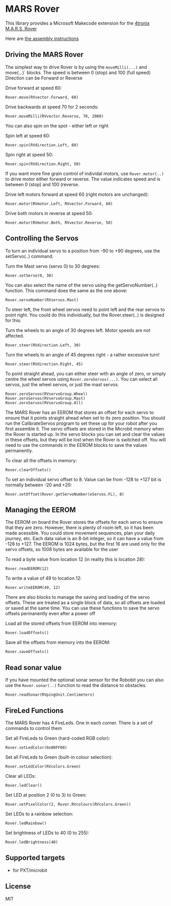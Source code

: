# MARS Rover

This library provides a Microsoft Makecode extension for the [4tronix M.A.R.S. Rover](https://shop.4tronix.co.uk/products/marsrover)

Here are [the assembly instructions](https://4tronix.co.uk/rover)

## Driving the MARS Rover
The simplest way to drive Rover is by using the `moveMilli(...)` and move(...)` blocks.
The speed is between 0 (stop) and 100 (full speed)
Direction can be Forward or Reverse

Drive forward at speed 60:

```block
Rover.move(RVvector.Forward, 60)
```

Drive backwards at speed 70 for 2 seconds:

```block
Rover.moveMilli(RVvector.Reverse, 70, 2000)
```   

You can also spin on the spot - either left or right
 
Spin left at speed 60:

```block
Rover.spin(RVdirection.Left, 60)
```

Spin right at speed 50:

```block
Rover.spin(RVdirection.Right, 50)
```

If you want more fine grain control of individal motors, use `Rover.motor(..)` to drive motor either forward or reverse. The value
indicates speed and is between 0 (stop) and 100 (reverse.

Drive left motors forward at speed 60 (right motors are unchanged):

```block
Rover.motor(RVmotor.Left, RVvector.Forward, 60)
```

Drive both motors in reverse at speed 50:

```block
Rover.motor(RVmotor.Both, RVvector.Reverse, 50)
```

## Controlling the Servos

To turn an individual servo to a position from -90 to +90 degrees, use the setServo(..) command.

Turn the Mast servo (servo 0) to 30 degrees:

```block
Rover.setServo(0, 30)
```

You can also select the name of the servo using the getServoNumber(..) function. This command does the same as the one above:

```block
Rover.servoNumber(RVservos.Mast)
```

To steer left, the front wheel servos need to point left and the rear servos to point right. You could do this  individually, but the Rover.steer(..) is designed for this:

Turn the wheels to an angle of 30 degrees left. Motor speeds are not affected.
```block
Rover.steer(RVdirection.Left, 30)
```

Turn the wheels to an angle of 45 degrees right - a rather excessive turn!

```block
Rover.steer(RVdirection.Right, 45)
```

To point straight ahead, you can either steer with an angle of zero, or simply centre the wheel servos using `Rover.zeroServos(...)`. You can select all servos, just the wheel servos, or just the mast servos:

```blocks
Rover.zeroServos(RVservoGroup.Wheel)
Rover.zeroServos(RVservoGroup.Mast)
Rover.zeroServos(RVservoGroup.All)
```

The MARS Rover has an EEROM that stores an offset for each servo to ensure that it points straight ahead when set to its zero position. You should run the CalibrateServos program to set these up for your robot after you first assemble it.
The servo offsets are stored in the Microbit memory when the Rover is started up. In the servo blocks you can set and clear the values in these offsets, but they will be lost when the Rover is switched off. You will need to use the commands in the EEROM blocks to save the values permanently.

To clear all the offsets in memory:

```block
Rover.clearOffsets()
```

To set an individual servo offset to 8. Value can be from -128 to +127 bit is normally between -20 and +20:

```block
Rover.setOffset(Rover.getServoNumber(eServos.FL), 8)
```

## Managing the EEROM

The EEROM on board the Rover stores the offsets for each servo to ensure that they are zero. However, there is plenty of room left, so it has been made acessible. You could store movement sequences, plan your daily journey, etc.
Each data value is an 8-bit integer, so it can have a value from -128 to +127. The EEROM is 1024 bytes, but the first 16 are used only for the servo offsets, so 1008 bytes are available for the user


To read a byte value from location 12 (in reality this is location 28):

```block
Rover.readEEROM(12)
```

To write a value of 49 to location 12:

```block
Rover.writeEEROM(49, 12)
```

There are also blocks to manage the saving and loading of the servo offsets. These are treated as a single block of data, so all offsets are loaded or saved at the same time. You can use these functions to save the servo offsets permanently even after a power off

Load all the stored offsets from EEROM into memory:

```block
Rover.loadOffsets()
```

Save all the offsets from memory into the EEROM:

```block
Rover.saveOffsets()
```

## Read sonar value

If you have mounted the optional sonar sensor for the Robobit you can
also use the `Rover.sonar(..)` function to read the distance to obstacles.

```block
Rover.readSonar(RVpingUnit.Centimeters)
```

## FireLed Functions

The MARS Rover has 4 FireLeds. One in each corner. There is a set of commands to control them

Set all FireLeds to Green (hard-coded RGB color):

```block
Rover.setLedColor(0x00FF00)
```

Set all FireLeds to Green (built-in colour selection):

```block
Rover.setLedColor(RVcolors.Green)
```

Clear all LEDs:

```block
Rover.ledClear()
```

Set LED at position 2 (0 to 3) to Green:

```block
Rover.setPixelColor(2, Rover.RVcolours(RVcolors.Green))
```

Set LEDs to a rainbow selection:

```block
Rover.ledRainbow()
```

Set brightness of LEDs to 40 (0 to 255):

```block
Rover.ledBrightness(40)
```

## Supported targets

* for PXT/microbit

## License

MIT
